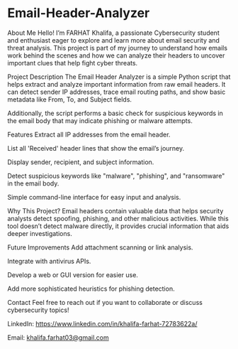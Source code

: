 # Email-Header-Analyzer
About Me
Hello! I’m FARHAT Khalifa, a passionate Cybersecurity student and enthusiast eager to explore and learn more about email security and threat analysis.
This project is part of my journey to understand how emails work behind the scenes and how we can analyze their headers to uncover important clues that help fight cyber threats.

Project Description
The Email Header Analyzer is a simple Python script that helps extract and analyze important information from raw email headers.
It can detect sender IP addresses, trace email routing paths, and show basic metadata like From, To, and Subject fields.

Additionally, the script performs a basic check for suspicious keywords in the email body that may indicate phishing or malware attempts.

Features
Extract all IP addresses from the email header.

List all 'Received' header lines that show the email’s journey.

Display sender, recipient, and subject information.

Detect suspicious keywords like "malware", "phishing", and "ransomware" in the email body.

Simple command-line interface for easy input and analysis.

Why This Project?
Email headers contain valuable data that helps security analysts detect spoofing, phishing, and other malicious activities.
While this tool doesn’t detect malware directly, it provides crucial information that aids deeper investigations.

Future Improvements
Add attachment scanning or link analysis.

Integrate with antivirus APIs.

Develop a web or GUI version for easier use.

Add more sophisticated heuristics for phishing detection.

Contact
Feel free to reach out if you want to collaborate or discuss cybersecurity topics!

LinkedIn: https://www.linkedin.com/in/khalifa-farhat-72783622a/ 

Email: khalifa.farhat03@gmail.com 
